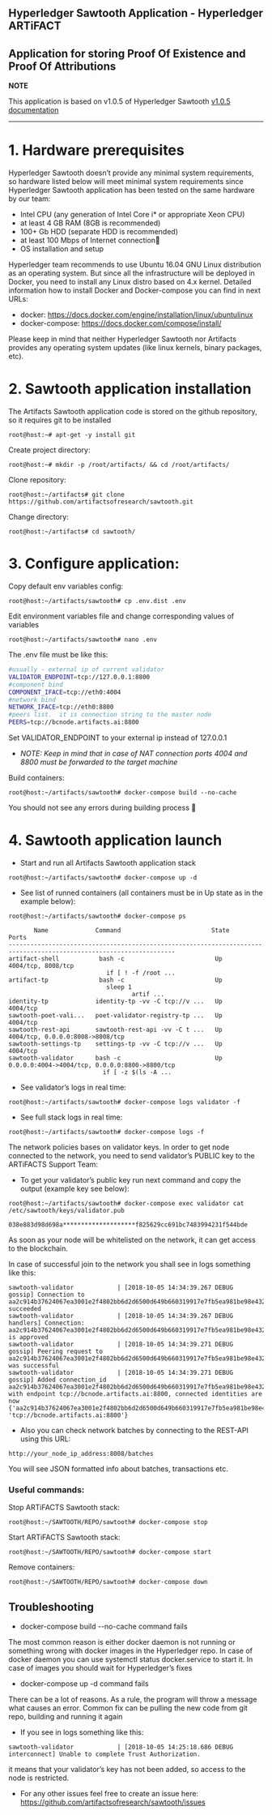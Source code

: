 ## Hyperledger Sawtooth Application - Hyperledger ARTiFACT

Application for storing Proof Of Existence and Proof Of Attributions
---
**NOTE**

This application is based on v1.0.5 of Hyperledger Sawtooth [v1.0.5 documentation](https://sawtooth.hyperledger.org/docs/core/releases/1.0.5/)

---

# 1. Hardware prerequisites

Hyperledger Sawtooth doesn’t provide any minimal system requirements, so hardware listed below will meet minimal system requirements since Hyperledger Sawtooth application has been tested on the same hardware by our team:

  - Intel CPU (any generation of Intel Core i* or appropriate Xeon CPU)
  - at least 4 GB RAM (8GB is recommended)
  - 100+ Gb HDD (separate HDD is recommended)
  - at least 100 Mbps of Internet connection
  - OS installation and setup

Hyperledger team recommends to use Ubuntu 16.04 GNU Linux distribution as an operating system. But since all the infrastructure will be deployed in Docker, you need to install any Linux distro based on 4.x kernel. 
Detailed information how to install Docker and Docker-compose you can find in next URLs:
  - docker: https://docs.docker.com/engine/installation/linux/ubuntulinux
  - docker-compose: https://docs.docker.com/compose/install/
 
Please keep in mind that neither Hyperledger Sawtooth nor Artifacts provides any operating system updates (like linux kernels, binary packages, etc).  

# 2. Sawtooth application installation

The Artifacts Sawtooth application code is stored on the github repository, so it requires git to be installed
```
root@host:~# apt-get -y install git
```
Create project directory:
```
root@host:~# mkdir -p /root/artifacts/ && cd /root/artifacts/
```
Clone repository:
```
root@host:~/artifacts# git clone https://github.com/artifactsofresearch/sawtooth.git
```
Change directory:
```
root@host:~/artifacts# cd sawtooth/
```

# 3. Configure application:

Copy default env variables config:
```
root@host:~/artifacts/sawtooth# cp .env.dist .env
```
Edit environment variables file and change corresponding values of variables
```
root@host:~/artifacts/sawtooth# nano .env
```
The .env file must be like this:
```bash
#usually - external ip of current validator
VALIDATOR_ENDPOINT=tcp://127.0.0.1:8800
#component bind
COMPONENT_IFACE=tcp://eth0:4004
#network bind
NETWORK_IFACE=tcp://eth0:8800
#peers list.  it is connection string to the master node
PEERS=tcp://bcnode.artifacts.ai:8800
```
Set VALIDATOR_ENDPOINT to your external ip instead of 127.0.0.1
  - _NOTE: Keep in mind that in case of NAT connection ports 4004 and 8800 must be forwarded to the target machine_

Build containers:
```
root@host:~/artifacts/sawtooth# docker-compose build --no-cache
```
You should not see any errors during building process

# 4. Sawtooth application launch

  - Start and run all Artifacts Sawtooth application stack
```
root@host:~/artifacts/sawtooth# docker-compose up -d
```
  - See list of runned containers (all containers must be in Up state as in the example below):
```
root@host:~/artifacts/sawtooth# docker-compose ps
```
```
       Name             Command                         State           Ports                     
--------------------------------------------------------------------------------------------------------------------
artifact-shell           bash -c                         Up      4004/tcp, 8008/tcp                            
                           if [ ! -f /root ...
artifact-tp              bash -c                         Up                                                    
                           sleep 1                                                                              
                                  artif ...                                                                            
identity-tp             identity-tp -vv -C tcp://v ...   Up      4004/tcp                                      
sawtooth-poet-vali...   poet-validator-registry-tp ...   Up      4004/tcp                                      
sawtooth-rest-api       sawtooth-rest-api -vv -C t ...   Up      4004/tcp, 0.0.0.0:8008->8008/tcp              
sawtooth-settings-tp    settings-tp -vv -C tcp://v ...   Up      4004/tcp                                      
sawtooth-validator      bash -c                          Up      0.0.0.0:4004->4004/tcp, 0.0.0.0:8800->8800/tcp
                          if [ -z $(ls -A ...                                                                  
```


  - See validator’s logs in real time:
```
root@host:~/artifacts/sawtooth# docker-compose logs validator -f
```
  - See full stack logs in real time:
```
root@host:~/artifacts/sawtooth# docker-compose logs -f
```

The network policies bases on validator keys. In order to get node connected to the network, you need to send validator’s PUBLIC key to the ARTiFACTS Support Team:

  - To get your validator’s public key run next command and copy the output (example key see below):
```
root@host:~/artifacts/sawtooth# docker-compose exec validator cat /etc/sawtooth/keys/validator.pub
```
```
038e883d98d698a********************f825629cc691bc7483994231f544bde
```

As soon as your node will be whitelisted on the network, it can get access to the blockchain.

In case of successful join to the network you shall see in logs something like this:
```
sawtooth-validator            | [2018-10-05 14:34:39.267 DEBUG    gossip] Connection to aa2c914b37624067ea3001e2f4802bb6d2d6500d649b660319917e7fb5ea981be98e4328743a1926af834ddfa13765d3b3a535d78ca53e13fd903d434953b075 succeeded
sawtooth-validator            | [2018-10-05 14:34:39.267 DEBUG    handlers] Connection: aa2c914b37624067ea3001e2f4802bb6d2d6500d649b660319917e7fb5ea981be98e4328743a1926af834ddfa13765d3b3a535d78ca53e13fd903d434953b075 is approved
sawtooth-validator            | [2018-10-05 14:34:39.271 DEBUG    gossip] Peering request to aa2c914b37624067ea3001e2f4802bb6d2d6500d649b660319917e7fb5ea981be98e4328743a1926af834ddfa13765d3b3a535d78ca53e13fd903d434953b075 was successful
sawtooth-validator            | [2018-10-05 14:34:39.271 DEBUG    gossip] Added connection_id aa2c914b37624067ea3001e2f4802bb6d2d6500d649b660319917e7fb5ea981be98e4328743a1926af834ddfa13765d3b3a535d78ca53e13fd903d434953b075 with endpoint tcp://bcnode.artifacts.ai:8800, connected identities are now {'aa2c914b37624067ea3001e2f4802bb6d2d6500d649b660319917e7fb5ea981be98e4328743a1926af834ddfa13765d3b3a535d78ca53e13fd903d434953b075': 'tcp://bcnode.artifacts.ai:8800'}
```

  - Also you can check network batches by connecting to the REST-API using this URL:
```
http://your_node_ip_address:8008/batches
```
You will see JSON formatted info about batches, transactions etc.

### Useful commands:

Stop ARTiFACTS Sawtooth stack:
```
root@host:~/SAWTOOTH/REPO/sawtooth# docker-compose stop
```
Start ARTiFACTS Sawtooth stack:
```
root@host:~/SAWTOOTH/REPO/sawtooth# docker-compose start
```
Remove containers:
```
root@host:~/SAWTOOTH/REPO/sawtooth# docker-compose down
```

## Troubleshooting

  - docker-compose build --no-cache command fails
  
  The most common reason is either docker daemon is not running or something wrong with docker images in the Hyperledger repo. In case of docker daemon you can use systemctl status docker.service to start it. In case of images you should wait for Hyperledger’s fixes
  - docker-compose up -d command fails
  
  There can be a lot of reasons. As a rule, the program will throw a message what causes an error. Common fix can be pulling the new code from git repo, building and running it again
  -  If you see in logs something like this:
```
sawtooth-validator            | [2018-10-05 14:25:18.686 DEBUG    interconnect] Unable to complete Trust Authorization.
```
  it means that your validator’s key has not been added, so access to the node is restricted.
  - For any other issues feel free to create an issue here: https://github.com/artifactsofresearch/sawtooth/issues 
